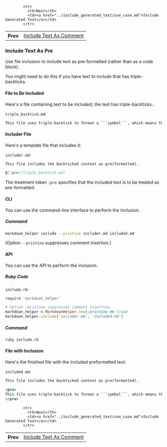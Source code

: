 <table>            <tr>
              <th>Prev</th>
              <td><a href="../include_text_as_comment/use_case.md">Include Text As Comment</a></td>
            </tr>

            <tr>
              <th>Next</th>
              <td><a href="../include_generated_text/use_case.md">Include Generated Text</a></td>
            </tr>

</table>

### Include Text As Pre

Use file inclusion to include text as pre-formatted (rather than as a code block).

You might need to do this if you have text to include that has triple-backticks.

#### File to Be Included

Here's a file containing text to be included; the text has triple-backticks.:

```triple_backtick.md```:
```markdown
This file uses triple-backtick to format a ```symbol```, which means that it cannot be included as a code block.
```

#### Includer File

Here's a template file that includes it:

```includer.md```:
```markdown
This file includes the backticked content as pre(formatted).

@[:pre](triple_backtick.md)

```

The treatment token ```:pre``` specifies that the included text is to be treated as pre-formatted.

#### CLI

You can use the command-line interface to perform the inclusion.

##### Command

```sh
markdown_helper include --pristine includer.md included.md
```

(Option ```--pristine``` suppresses comment insertion.)

#### API

You can use the API to perform the inclusion.

##### Ruby Code

```include.rb```:
```ruby
require 'markdown_helper'

# Option :pristine suppresses comment insertion.
markdown_helper = MarkdownHelper.new(:pristine => true)
markdown_helper.include('includer.md', 'included.md')
```

##### Command

```sh
ruby include.rb
```

#### File with Inclusion

Here's the finished file with the included preformatted text:

```included.md```:
```markdown
This file includes the backticked content as pre(formatted).

<pre>
This file uses triple-backtick to format a ```symbol```, which means that it cannot be included as a code block.
</pre>

```


<table>            <tr>
              <th>Prev</th>
              <td><a href="../include_text_as_comment/use_case.md">Include Text As Comment</a></td>
            </tr>

            <tr>
              <th>Next</th>
              <td><a href="../include_generated_text/use_case.md">Include Generated Text</a></td>
            </tr>

</table>
